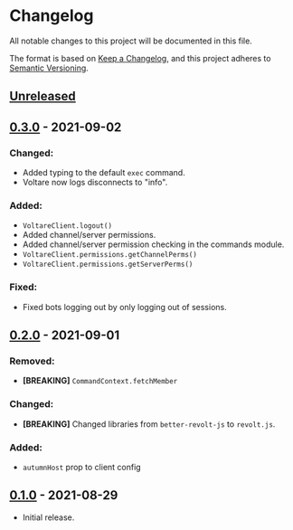 # Changelog
All notable changes to this project will be documented in this file.

The format is based on [Keep a Changelog](https://keepachangelog.com/en/1.0.0/),
and this project adheres to [Semantic Versioning](https://semver.org/spec/v2.0.0.html).

## [Unreleased]
## [0.3.0] - 2021-09-02
### Changed:
- Added typing to the default `exec` command.
- Voltare now logs disconnects to "info".
### Added:
- `VoltareClient.logout()`
- Added channel/server permissions.
- Added channel/server permission checking in the commands module.
- `VoltareClient.permissions.getChannelPerms()`
- `VoltareClient.permissions.getServerPerms()`
### Fixed:
- Fixed bots logging out by only logging out of sessions.
## [0.2.0] - 2021-09-01
### Removed:
- **[BREAKING]** `CommandContext.fetchMember`
### Changed:
- **[BREAKING]** Changed libraries from `better-revolt-js` to `revolt.js`.
### Added:
- `autumnHost` prop to client config
## [0.1.0] - 2021-08-29
- Initial release.

[Unreleased]: https://github.com/Dexare/Voltare/compare/v0.3.0...HEAD
[0.1.0]: https://github.com/Dexare/Dexare/releases/tag/v0.1.0
[0.2.0]: https://github.com/Dexare/Voltare/compare/v1.0.0...v0.2.0
[0.3.0]: https://github.com/Dexare/Voltare/compare/v0.2.0...v0.3.0

